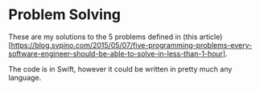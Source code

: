 # Problem Solving
These are my solutions to the 5 problems defined in (this article)[https://blog.svpino.com/2015/05/07/five-programming-problems-every-software-engineer-should-be-able-to-solve-in-less-than-1-hour].  

The code is in Swift, however it could be written in pretty much any language.
